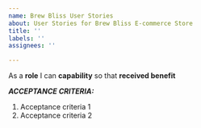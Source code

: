 ```yaml
---
name: Brew Bliss User Stories
about: User Stories for Brew Bliss E-commerce Store
title: ''
labels: ''
assignees: ''

---
```


As a **role** I can **capability** so that **received benefit**

***ACCEPTANCE CRITERIA:***

1.  Acceptance criteria 1
2.  Acceptance criteria 2
